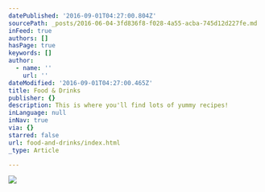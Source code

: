 ```yaml
---
datePublished: '2016-09-01T04:27:00.804Z'
sourcePath: _posts/2016-06-04-3fd836f8-f028-4a55-acba-745d12d227fe.md
inFeed: true
authors: []
hasPage: true
keywords: []
author:
  - name: ''
    url: ''
dateModified: '2016-09-01T04:27:00.465Z'
title: Food & Drinks
publisher: {}
description: This is where you'll find lots of yummy recipes!
inLanguage: null
inNav: true
via: {}
starred: false
url: food-and-drinks/index.html
_type: Article

---
```

![](https://the-grid-user-content.s3-us-west-2.amazonaws.com/e631b3f9-1c3d-40cc-be4b-982093d5c6d7.jpg)